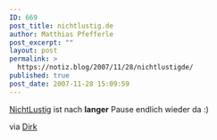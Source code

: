 ```yaml
---
ID: 669
post_title: nichtlustig.de
author: Matthias Pfefferle
post_excerpt: ""
layout: post
permalink: >
  https://notiz.blog/2007/11/28/nichtlustigde/
published: true
post_date: 2007-11-28 15:09:59
---
```

<!-- wp:paragraph -->
<p><a href="http://www.nichtlustig.de/">NichtLustig</a> ist nach <strong>langer</strong> Pause endlich wieder da :)</p>
<!-- /wp:paragraph -->

<!-- wp:paragraph -->
<p>via <a href="http://www.standart-tolleranz-maschiene.de/">Dirk</a></p>
<!-- /wp:paragraph -->
